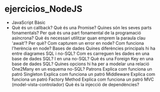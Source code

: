 # ejercicios_NodeJS
- JavaScript Bàsic
- Què és un callback?
Què és una Promise? Quines són les seves parts fonamentals? Per què és una part fonamental de la programació asíncrona?
Què és necessari utilitzar quan emprem la paraula clau 'await'? Per què?
Com capturem un error en node?
Com funciona l'herència en node?
Bases de dades
Quines diferències principals hi ha entre diagrames SQL i no-SQL?
Com es carreguen les dades en una base de dades SQL? I en una no-SQL?
Què és una Foreign Key en una base de dades SQL?
Quines opcions hi ha per a modelar una relació One2Many en un esquema no-SQL?
Patrons
Explica com funciona un patró Singleton
Explica com funciona un patró Middleware
Explica com funciona un patró Factory Method
Explica com funciona un patró MVC (model-vista-controlador)
Què és la injecció de dependències?